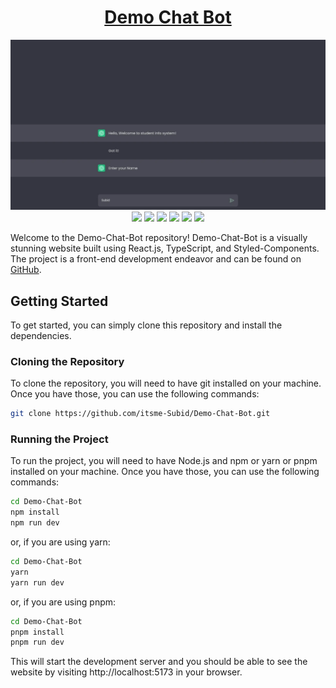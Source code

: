 <div align="center">

# [Demo Chat Bot](https://demo-chat-bot.vercel.app/)

![](https://raw.githubusercontent.com/itsme-Subid/Demo-Chat-Bot/master/preview.webp)
![](https://img.shields.io/github/languages/top/itsme-Subid/Demo-Chat-Bot?style=for-the-badge)
![](https://img.shields.io/github/languages/count/itsme-Subid/Demo-Chat-Bot?style=for-the-badge)
![](https://img.shields.io/github/languages/code-size/itsme-Subid/Demo-Chat-Bot?style=for-the-badge)
![](https://img.shields.io/github/repo-size/itsme-Subid/Demo-Chat-Bot?style=for-the-badge)
![](https://img.shields.io/github/last-commit/itsme-Subid/Demo-Chat-Bot?style=for-the-badge)
![](https://img.shields.io/github/commit-activity/w/itsme-Subid/Demo-Chat-Bot?style=for-the-badge)

</div>

Welcome to the Demo-Chat-Bot repository! Demo-Chat-Bot is a visually stunning website built using React.js, TypeScript, and Styled-Components. The project is a front-end development endeavor and can be found on [GitHub](https://github.com/itsme-Subid/Demo-Chat-Bot).

## Getting Started

To get started, you can simply clone this repository and install the dependencies.

### Cloning the Repository

To clone the repository, you will need to have git installed on your machine. Once you have those, you can use the following commands:

```bash
git clone https://github.com/itsme-Subid/Demo-Chat-Bot.git
```

### Running the Project

To run the project, you will need to have Node.js and npm or yarn or pnpm installed on your machine. Once you have those, you can use the following commands:

```bash
cd Demo-Chat-Bot
npm install
npm run dev
```

or, if you are using yarn:

```bash
cd Demo-Chat-Bot
yarn
yarn run dev
```

or, if you are using pnpm:

```bash
cd Demo-Chat-Bot
pnpm install
pnpm run dev
```

This will start the development server and you should be able to see the website by visiting http://localhost:5173 in your browser.
